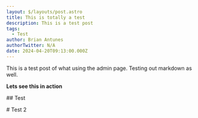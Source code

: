 ```yaml
---
layout: $/layouts/post.astro
title: This is totally a test
description: This is a test post
tags:
  - Test
author: Brian Antunes
authorTwitter: N/A
date: 2024-04-20T09:13:00.000Z
---
```

This is a test post of what using the admin page. Testing out markdown as well.

**Lets see this in action**

\## Test

\# Test 2

